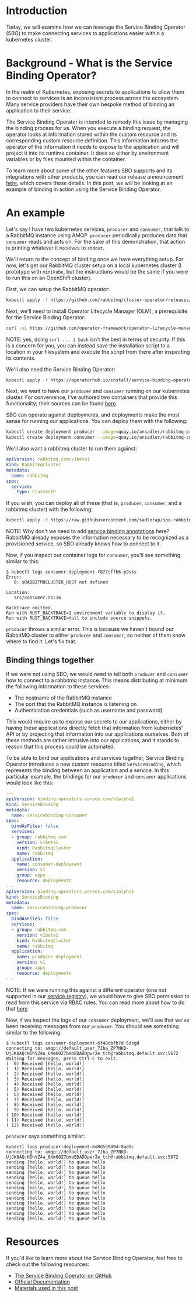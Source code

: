 # Introduction

Today, we will examine how we can leverage the Service Binding Operator (SBO)
to make connecting services to applications easier within a kubernetes cluster.

# Background - What is the Service Binding Operator?

In the realm of Kubernetes, exposing secrets to applications to allow them to
connect to services is an inconsistent process across the ecosystem.  Many
service providers have their own bespoke method of binding an application to
their service.

The Service Binding Operator is intended to remedy this issue by managing the
binding process for us.  When you execute a binding request, the operator looks
at information stored within the custom resource and its corresponding custom
resource definition.  This information informs the operator of the information
it needs to expose to the application and will project it into its runtime
container.  It does so either by environment variables or by files mounted
within the container.

To learn more about some of the other features SBO supports and its
integrations with other products, you can read our release announcement
[here](https://docs.google.com/document/d/1VgTMKlc9B1_32hGT1AnZhzEjomGKwlTYc4nZ7QudkpU/edit#),
which covers those details.  In this post, we will be looking at an example of
binding in action using the Service Binding Operator.

# An example

Let's say I have two kubernetes services, `producer` and `consumer`, that talk
to a RabbitMQ instance using AMQP.  `producer` periodically produces data that
`consumer` reads and acts on.  For the sake of this demonstration, that action
is printing whatever it receives to `stdout`.

We'll return to the concept of binding once we have everything setup.  For now,
let's get our RabbitMQ cluster setup on a local kubernetes cluster (I prototype
with `minikube`, but the instructions would be the same if you were to run this
on an OpenShift cluster).

First, we can setup the RabbitMQ operator:
```bash
kubectl apply -f https://github.com/rabbitmq/cluster-operator/releases/latest/download/cluster-operator.yml
```

Next, we'll need to install Operator Lifecycle Manager (OLM), a prerequisite
for the Service Binding Operator:
```bash
curl -sL https://github.com/operator-framework/operator-lifecycle-manager/releases/download/v0.19.1/install.sh | bash -s v0.19.1
```

NOTE: yes, doing `curl ... | bash` isn't the best in terms of security.  If this
is a concern for you, you can instead save the installation script to a location
in your filesystem and execute the script from there after inspecting its
contents.

We'll also need the Service Binding Operator:
```bash
kubectl apply -f https://operatorhub.io/install/service-binding-operator.yaml
```

Next, we want to have our `producer` and `consumer` running on our kubernetes
cluster.  For convenience, I've authored two containers that provide this
functionality; their sources can be found
[here](https://github.com/sadlerap/sbo-rabbitmq-sample).

SBO can operate against deployments, and deployments make the most sense for
running our applications.  You can deploy them with the following:
```bash
kubectl create deployment producer --image=quay.io/ansadler/rabbitmq-producer:latest
kubectl create deployment consumer --image=quay.io/ansadler/rabbitmq-consumer:latest
```

We'll also want a rabbitmq cluster to run them against:
```yaml
apiVersion: rabbitmq.com/v1beta1
kind: RabbitmqCluster
metadata:
  name: rabbitmq
spec:
  service:
    type: ClusterIP
```

If you wish, you can deploy all of these (that is, `producer`, `consumer`, and
a rabbitmq cluster) with the following:
```bash
kubectl apply -f https://raw.githubusercontent.com/sadlerap/sbo-rabbitmq-sample/master/jobs.yaml
```

NOTE: Why don't we need to add [service binding
annotations](https://redhat-developer.github.io/service-binding-operator/userguide/exposing-binding-data/adding-annotation.html)
here?  RabbitMQ already exposes the information necessary to be recognized as a
provisioned service, so SBO already knows how to connect to it.

Now, if you inspect our container logs for `consumer`, you'll see something
similar to this:
```
$ kubectl logs consumer-deployment-f877cffb6-p9sks
Error:
   0: $RABBITMQCLUSTER_HOST not defined

Location:
   src/consumer.rs:16

Backtrace omitted.
Run with RUST_BACKTRACE=1 environment variable to display it.
Run with RUST_BACKTRACE=full to include source snippets.
```

`producer` throws a similar error.  This is because we haven't bound our
RabbitMQ cluster to either `producer` and `consumer`, so neither of them know
where to find it.  Let's fix that.

## Binding things together

If we were not using SBO, we would need to tell both `producer` and `consumer`
how to connect to a rabbitmq instance.  This means distributing at minimum the
following information to these services:

- The hostname of the RabbitMQ instance
- The port that the RabbitMQ instance is listening on
- Authentication credentials (such as username and password)

This would require us to expose our secrets to our applications, either by
having these applications directly fetch that information from kubernetes' API
or by projecting that information into our applications ourselves.  Both of
these methods are rather intrusive into our applications, and it stands to
reason that this process could be automated.

To be able to bind our applications and services together, Service Binding
Operator introduces a new custom resource titled `ServiceBinding`, which
represents the binding between an application and a service.  In this
particular example, the bindings for our `producer` and `consumer` applications
would look like this:

```yaml
---
apiVersion: binding.operators.coreos.com/v1alpha1
kind: ServiceBinding
metadata:
  name: servicebinding-consumer
spec:
  bindAsFiles: false
  services:
  - group: rabbitmq.com
    version: v1beta1
    kind: RabbitmqCluster
    name: rabbitmq
  application:
    name: consumer-deployment
    version: v1
    group: apps
    resource: deployments
---
apiVersion: binding.operators.coreos.com/v1alpha1
kind: ServiceBinding
metadata:
  name: servicebinding-producer
spec:
  bindAsFiles: false
  services:
  - group: rabbitmq.com
    version: v1beta1
    kind: RabbitmqCluster
    name: rabbitmq
  application:
    name: producer-deployment
    version: v1
    group: apps
    resource: deployments
---
```

NOTE: If we were running this against a different operator (one not supported
in our [service
registry](https://github.com/redhat-developer/service-binding-operator#known-bindable-operators)),
we would have to give SBO permission to read from this service via RBAC rules.
You can read more about how to do that
[here](https://redhat-developer.github.io/service-binding-operator/userguide/exposing-binding-data/rbac-requirements.html)

Now, if we inspect the logs of our `consumer` deployment, we'll see that we've
been receiving messages from our `producer`.  You should see something similar
to the following:

```
$ kubectl logs consumer-deployment-6f48dbfb7d-5dsgd
connecting to: amqp://default_user_7Jba_ZP7NKD-UjJK8AQ:HIhVZ4a_6Xm60Z7bmbEDADDpwr2e_tch@rabbitmq.default.svc:5672
Waiting for messages, press Ctrl-C to exit.
(  0) Received [hello, world!]
(  1) Received [hello, world!]
(  2) Received [hello, world!]
(  3) Received [hello, world!]
(  4) Received [hello, world!]
(  5) Received [hello, world!]
(  6) Received [hello, world!]
(  7) Received [hello, world!]
(  8) Received [hello, world!]
(  9) Received [hello, world!]
( 10) Received [hello, world!]
( 11) Received [hello, world!]
( 12) Received [hello, world!]
```

`producer` says something similar:

```
kubectl logs producer-deployment-6d8d55949d-8qd9c
connecting to: amqp://default_user_7Jba_ZP7NKD-UjJK8AQ:HIhVZ4a_6Xm60Z7bmbEDADDpwr2e_tch@rabbitmq.default.svc:5672
sending [hello, world!] to queue hello
sending [hello, world!] to queue hello
sending [hello, world!] to queue hello
sending [hello, world!] to queue hello
sending [hello, world!] to queue hello
sending [hello, world!] to queue hello
sending [hello, world!] to queue hello
sending [hello, world!] to queue hello
sending [hello, world!] to queue hello
sending [hello, world!] to queue hello
sending [hello, world!] to queue hello
sending [hello, world!] to queue hello
```

# Resources

If you'd like to learn more about the Service Binding Operator, feel free to
check out the following resources:

- [The Service Binding Operator on GitHub](https://github.com/redhat-developer/service-binding-operator)
- [Official Documentation](https://redhat-developer.github.io/service-binding-operator/)
- [Materials used in this post](https://github.com/sadlerap/sbo-rabbitmq-sample)
